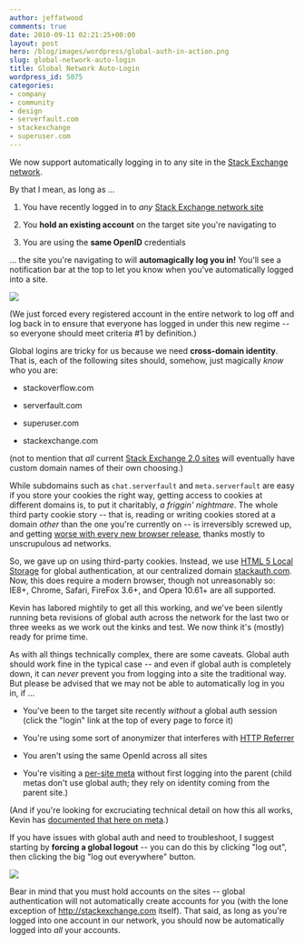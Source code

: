 ```yaml
---
author: jeffatwood
comments: true
date: 2010-09-11 02:21:25+00:00
layout: post
hero: /blog/images/wordpress/global-auth-in-action.png
slug: global-network-auto-login
title: Global Network Auto-Login
wordpress_id: 5075
categories:
- company
- community
- design
- serverfault.com
- stackexchange
- superuser.com
---
```


We now support automatically logging in to any site in the [Stack Exchange network](http://stackexchange.com/sites).

By that I mean, as long as ...





  1. You have recently logged in to _any_ [Stack Exchange network site](http://stackexchange.com/sites)

  2. You **hold an existing account** on the target site you're navigating to

  3. You are using the **same OpenID** credentials


... the site you're navigating to will **automagically log you in!** You'll see a notification bar at the top to let you know when you've automatically logged into a site.

![](/blog/images/wordpress/global-auth-in-action.png)

(We just forced every registered account in the entire network to log off and log back in to ensure that everyone has logged in under this new regime -- so everyone should meet criteria #1 by definition.)

Global logins are tricky for us because we need **cross-domain identity**. That is, each of the following sites should, somehow, just magically _know_ who you are:





  * stackoverflow.com

  * serverfault.com

  * superuser.com

  * stackexchange.com


(not to mention that _all_ current [Stack Exchange 2.0 sites](http://stackexchange.com/sites) will eventually have custom domain names of their own choosing.)

While subdomains such as `chat.serverfault` and `meta.serverfault` are easy if you store your cookies the right way, getting access to cookies at different domains is, to put it charitably, _a friggin' nightmare_. The whole third party cookie story -- that is, reading or writing cookies stored at a domain _other_ than the one you're currently on -- is irreversibly screwed up, and getting [worse with every new browser release](http://squeeville.com/2010/02/03/third-party-cookies-in-safari-internet-explorer/), thanks mostly to unscrupulous ad networks.

So, we gave up on using third-party cookies. Instead, we use [HTML 5 Local Storage](http://diveintohtml5.org/storage.html) for global authentication, at our centralized domain [stackauth.com](http://stackauth.com). Now, this does require a modern browser, though not unreasonably so: IE8+, Chrome, Safari, FireFox 3.6+, and Opera 10.61+ are all supported.

Kevin has labored mightily to get all this working, and we've been silently running beta revisions of global auth across the network for the last two or three weeks as we work out the kinks and test. We now think it's (mostly) ready for prime time.

As with all things technically complex, there are some caveats. Global auth should work fine in the typical case -- and even if global auth is completely down, it can _never_ prevent you from logging into a site the traditional way. But please be advised that we may not be able to automatically log in you in, if ...





  * You've been to the target site recently _without_ a global auth session (click the "login" link at the top of every page to force it)

  * You're using some sort of anonymizer that interferes with [HTTP Referrer](http://en.wikipedia.org/wiki/HTTP_referrer)

  * You aren't using the same OpenId across all sites

  * You're visiting a [per-site meta](http://blog.stackoverflow.com/2010/07/new-per-site-metas/) without first logging into the parent (child metas don't use global auth; they rely on identity coming from the parent site.)


(And if you're looking for excruciating technical detail on how this all works, Kevin has [documented that here on meta](http://meta.stackoverflow.com/questions/64260/how-does-sos-new-auto-login-feature-work/64274#64274).)

If you have issues with global auth and need to troubleshoot, I suggest starting by **forcing a global logout** -- you can do this by clicking "log out", then clicking the big "log out everywhere" button.

![](/blog/images/wordpress/log-out-everywhere-button.png)

Bear in mind that you must hold accounts on the sites  -- global authentication will not automatically create accounts for you (with the lone exception of http://stackexchange.com itself). That said, as long as you're logged into one account in our network, you should now be automatically logged into _all_ your accounts.
